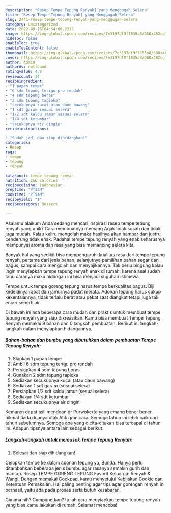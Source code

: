 ```yaml
---
description: "Resep Tempe Tepung Renyah{ yang Menggugah Selera"
title: "Resep Tempe Tepung Renyah{ yang Menggugah Selera"
slug: 2441-resep-tempe-tepung-renyah-yang-menggugah-selera
category: Uncategorized
date: 2022-09-16T04:54:00.231Z
image: https://img-global.cpcdn.com/recipes/7e3197df9f7835a8/680x482cq70/tempe-tepung-renyah-foto-resep-utama.jpg
hideToc: false
enableToc: true
enableTocContent: false
thumbnail: https://img-global.cpcdn.com/recipes/7e3197df9f7835a8/680x482cq70/tempe-tepung-renyah-foto-resep-utama.jpg
cover: https://img-global.cpcdn.com/recipes/7e3197df9f7835a8/680x482cq70/tempe-tepung-renyah-foto-resep-utama.jpg
author: Admin
authorAv: notfound
ratingvalue: 4.8
reviewcount: 14
recipeingredient:
- "1 papan tempe"
- "6 sdm tepung terigu pro rendah"
- "4 sdm tepung beras"
- "2 sdm tepung tapioka"
- "secukupnya kucai atau daun bawang"
- "1 sdt garam sesuai selera"
- "1/2 sdt kaldu jamur sesuai selera"
- "1/4 sdt ketumbar"
- "secukupnya air dingin"
recipeinstructions:

- "Sudah jadi dan siap dihidangkan!"
categories:
- Resep
tags:
- tempe
- tepung
- renyah

katakunci: tempe tepung renyah 
nutrition: 266 calories
recipecuisine: Indonesian
preptime: "PT13M"
cooktime: "PT54M"
recipeyield: "1"
recipecategory: Dessert

---
```



Asalamu'alaikum Anda sedang mencari inspirasi resep tempe tepung renyah yang unik? Cara membuatnya memang Agak tidak susah dan tidak juga mudah. Kalau keliru mengolah maka hasilnya akan hambar dan justru cenderung tidak enak. Padahal tempe tepung renyah yang enak seharusnya mempunyai aroma dan rasa yang bisa memancing selera kita.


Banyak hal yang sedikit bisa mempengaruhi kualitas rasa dari tempe tepung renyah, pertama dari jenis bahan, selanjutnya pemilihan bahan segar dan bagus, sampai cara mengolah dan menyajikannya. Tak perlu bingung kalau ingin menyiapkan tempe tepung renyah enak di rumah, karena asal sudah tahu caranya maka hidangan ini bisa menjadi suguhan istimewa.

Tempe untuk tempe goreng tepung harus tempe berkualitas bagus. Biji kedelainya rapat dan jamurnya padat merata. Adonan tepung harus cukup kekentalannya, tidak terlalu berat atau pekat saat diangkat tetapi juga tak encer seperti air.


Di bawah ini ada beberapa cara mudah dan praktis untuk membuat tempe tepung renyah yang siap dikreasikan. Kamu bisa membuat Tempe Tepung Renyah memakai 9 bahan dan 0 langkah pembuatan. Berikut ini langkah-langkah dalam menyiapkan hidangannya.

<!--inarticleads1-->

##### Bahan-bahan dan bumbu yang dibutuhkan dalam pembuatan Tempe Tepung Renyah:

1. Siapkan 1 papan tempe
1. Ambil 6 sdm tepung terigu pro rendah
1. Persiapkan 4 sdm tepung beras
1. Gunakan 2 sdm tepung tapioka
1. Sediakan secukupnya kucai (atau daun bawang)
1. Sediakan 1 sdt garam (sesuai selera)
1. Persiapkan 1/2 sdt kaldu jamur (sesuai selera)
1. Sediakan 1/4 sdt ketumbar
1. Sediakan secukupnya air dingin


Kemaren dapat asli mendoan dr Purwokerto yang emang bener bener nikmat tiada duanya.utak Atik gmn cara. Semoga tahun ini lebih baik dari tahun sebelumnya. Semoga apa yang dicita-citakan bisa tercapai di tahun ini. Adapun tipsnya antara lain sebagai berikut. 

<!--inarticleads2-->

##### Langkah-langkah untuk memasak Tempe Tepung Renyah:


1. Selesai dan siap dihidangkan!

Celupkan tempe ke dalam adonan tepung ya, Bunda. Hanya perlu ditambahkan beberapa jenis bumbu agar rasanya semakin gurih dan mantap. Resep TEMPE GORENG TEPUNG Favorit Keluarga: Renyah &amp; Wangi! Dengan memakai Cookpad, kamu menyetujui Kebijakan Cookie dan Ketentuan Pemakaian. Hal paling penting agar tips agar gorengan renyah ini berhasil, yaitu ada pada proses serta butuh kesabaran. 

Gimana nih? Gampang kan? Itulah cara menyiapkan tempe tepung renyah yang bisa kamu lakukan di rumah. Selamat mencoba!
